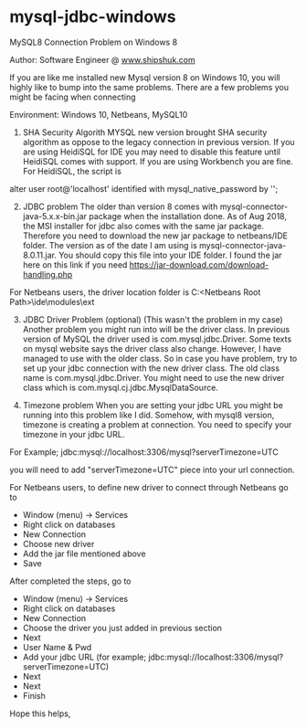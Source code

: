 # mysql-jdbc-windows

MySQL8 Connection Problem on Windows 8

Author: Software Engineer @ www.shipshuk.com

If you are like me installed new Mysql version 8 on Windows 10, you will highly like to bump into the same problems. 
There are a few problems you might be facing when connecting 

Environment: Windows 10, Netbeans, MySQL10

1. SHA Security Algorith
MYSQL new version brought SHA security algorithm as oppose to the legacy connection in previous version. If you are using HeidiSQL for IDE 
you may need to disable this feature until HeidiSQL comes with support. If you are using Workbench you are fine. For HeidiSQL, the script is 

alter user root@'localhost' identified with mysql_native_password by '<your password>';

2. JDBC problem
The older than version 8 comes with mysql-connector-java-5.x.x-bin.jar package when the installation done. As of Aug 2018, the MSI installer for 
jdbc also comes with the same jar package. Therefore you need to download the new jar package to netbeans/IDE folder. The version as of the date 
I am using is mysql-connector-java-8.0.11.jar. You should copy this file into your IDE folder. I found the jar here on this link if you need
https://jar-download.com/download-handling.php

For Netbeans users, the driver location folder is C:\<Netbeans Root Path>\ide\modules\ext

3. JDBC Driver Problem (optional) (This wasn't the problem in my case)
Another problem you might run into will be the driver class. In previous version of MySQL the driver used is com.mysql.jdbc.Driver. Some texts on
mysql website says the driver class also change. However, I have managed to use with the older class. 
So in case you have problem, try to set up your jdbc connection with the new driver class. The old class name is com.mysql.jdbc.Driver. 
You might need to use the new driver class which is com.mysql.cj.jdbc.MysqlDataSource.

4. Timezone problem
When you are setting your jdbc URL you might be running into this problem like I did. Somehow, with mysql8 version, timezone is creating a problem
at connection. You need to specify your timezone in your jdbc URL. 

For Example;
jdbc:mysql://localhost:3306/mysql?serverTimezone=UTC

you will need to add "serverTimezone=UTC" piece into your url connection.

For Netbeans users, to define new driver to connect through Netbeans go to
- Window (menu) -> Services 
- Right click on databases
- New Connection
- Choose new driver
- Add the jar file mentioned above
- Save

After completed the steps, go to 
- Window (menu) -> Services 
- Right click on databases
- New Connection
- Choose the driver you just added in previous section
- Next
- User Name & Pwd
- Add your jdbc URL (for example; jdbc:mysql://localhost:3306/mysql?serverTimezone=UTC)
- Next
- Next
- Finish

Hope this helps,


